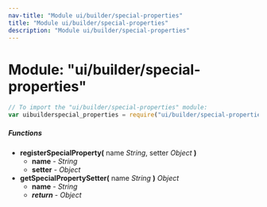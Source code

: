 ```yaml
---
nav-title: "Module ui/builder/special-properties"
title: "Module ui/builder/special-properties"
description: "Module ui/builder/special-properties"
---
```

# Module: "ui/builder/special-properties"

``` JavaScript
// To import the "ui/builder/special-properties" module:
var uibuilderspecial_properties = require("ui/builder/special-properties");
```

##### Functions
 - **registerSpecialProperty(** name _String_, setter _Object_ **)**
   - **name** - _String_
   - **setter** - _Object_
 - **getSpecialPropertySetter(** name _String_ **)** _Object_
   - **name** - _String_
   - _**return**_ - _Object_